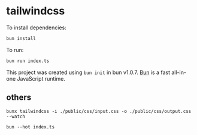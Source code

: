 # tailwindcss

To install dependencies:

```bash
bun install
```

To run:

```bash
bun run index.ts
```

This project was created using `bun init` in bun v1.0.7. [Bun](https://bun.sh) is a fast all-in-one JavaScript runtime.

## others

```
bunx tailwindcss -i ./public/css/input.css -o ./public/css/output.css --watch
```

```
bun --hot index.ts
```